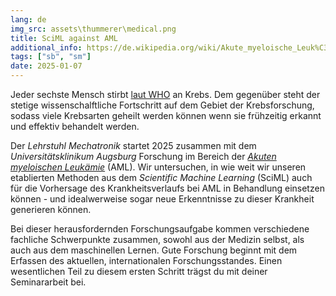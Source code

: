 ```yaml
---
lang: de
img_src: assets\thummerer\medical.png
title: SciML against AML
additional_info: https://de.wikipedia.org/wiki/Akute_myeloische_Leuk%C3%A4mie
tags: ["sb", "sm"]
date: 2025-01-07
---
```


Jeder sechste Mensch stirbt [laut WHO](https://www.who.int/news-room/fact-sheets/detail/cancer) an Krebs. Dem gegenüber steht der stetige wissenschalftliche Fortschritt auf dem Gebiet der Krebsforschung, sodass viele Krebsarten geheilt werden können wenn sie frühzeitig erkannt und effektiv behandelt werden.

Der *Lehrstuhl Mechatronik* startet 2025 zusammen mit dem *Universitätsklinikum Augsburg* Forschung im Bereich der [*Akuten myeloischen Leukämie*](https://de.wikipedia.org/wiki/Akute_myeloische_Leuk%C3%A4mie) (AML). Wir untersuchen, in wie weit wir unseren etablierten Methoden aus dem *Scientific Machine Learning* (SciML) auch für die Vorhersage des Krankheitsverlaufs bei AML in Behandlung einsetzen können - und idealwerweise sogar neue Erkenntnisse zu dieser Krankheit generieren können.

Bei dieser herausfordernden Forschungsaufgabe kommen verschiedene fachliche Schwerpunkte zusammen, sowohl aus der Medizin selbst, als auch aus dem maschinellen Lernen. Gute Forschung beginnt mit dem Erfassen des aktuellen, internationalen Forschungsstandes. Einen wesentlichen Teil zu diesem ersten Schritt trägst du mit deiner Seminararbeit bei. 